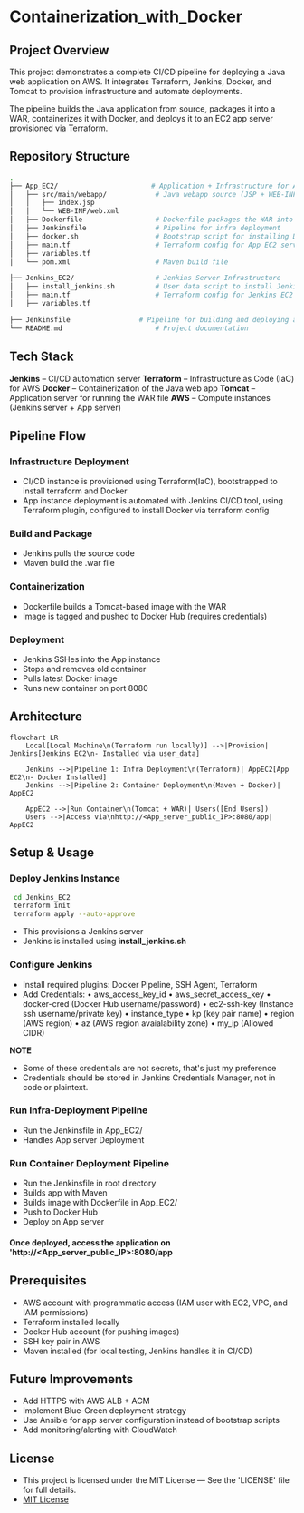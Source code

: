 # Containerization_with_Docker
## Project Overview

This project demonstrates a complete CI/CD pipeline for deploying a Java web application on AWS.
It integrates Terraform, Jenkins, Docker, and Tomcat to provision infrastructure and automate deployments.

The pipeline builds the Java application from source, packages it into a WAR, containerizes it with Docker, and deploys it to an EC2 app server provisioned via Terraform.

## Repository Structure
```bash
.
├── App_EC2/                       # Application + Infrastructure for App Server
│   ├── src/main/webapp/            # Java webapp source (JSP + WEB-INF)
│   │   ├── index.jsp
│   │   └── WEB-INF/web.xml
│   ├── Dockerfile                  # Dockerfile packages the WAR into a Tomcat image (supports multi-stage builds if extended)
│   ├── Jenkinsfile                 # Pipeline for infra deployment
│   ├── docker.sh                   # Bootstrap script for installing Docker
│   ├── main.tf                     # Terraform config for App EC2 server
│   ├── variables.tf
│   └── pom.xml                     # Maven build file

├── Jenkins_EC2/                    # Jenkins Server Infrastructure
│   ├── install_jenkins.sh          # User data script to install Jenkins
│   ├── main.tf                     # Terraform config for Jenkins EC2
│   ├── variables.tf

├── Jenkinsfile                 # Pipeline for building and deploying app
└── README.md                       # Project documentation
```
## Tech Stack

**Jenkins** – CI/CD automation server
**Terraform** – Infrastructure as Code (IaC) for AWS
**Docker** – Containerization of the Java web app
**Tomcat** – Application server for running the WAR file
**AWS** – Compute instances (Jenkins server + App server)

## Pipeline Flow

### Infrastructure Deployment 
- CI/CD instance is provisioned using Terraform(IaC), bootstrapped to install terraform and Docker
- App instance deployment is automated with Jenkins CI/CD tool, using Terraform plugin, configured to install Docker via terraform config 

### Build and Package
- Jenkins pulls the source code
- Maven build the .war file

### Containerization 
- Dockerfile builds a Tomcat-based image with the WAR
- Image is tagged and pushed to Docker Hub (requires credentials)

### Deployment
- Jenkins SSHes into the App instance
- Stops and removes old container
- Pulls latest Docker image
- Runs new container on port 8080



## Architecture
```mermaid
flowchart LR
    Local[Local Machine\n(Terraform run locally)] -->|Provision| Jenkins[Jenkins EC2\n- Installed via user_data]
    
    Jenkins -->|Pipeline 1: Infra Deployment\n(Terraform)| AppEC2[App EC2\n- Docker Installed]
    Jenkins -->|Pipeline 2: Container Deployment\n(Maven + Docker)| AppEC2

    AppEC2 -->|Run Container\n(Tomcat + WAR)| Users([End Users])
    Users -->|Access via\nhttp://<App_server_public_IP>:8080/app| AppEC2
```


## Setup & Usage

### Deploy Jenkins Instance 
```bash 
 cd Jenkins_EC2
 terraform init
 terraform apply --auto-approve
 ```
 - This provisions a Jenkins server
 - Jenkins is installed using **install_jenkins.sh** 

 ### Configure Jenkins
 - Install required plugins: Docker Pipeline, SSH Agent, Terraform
- Add Credentials: 
• aws_access_key_id
• aws_secret_access_key
• docker-cred (Docker Hub username/password)
• ec2-ssh-key (Instance ssh username/private key)
• instance_type
• kp (key pair name)
• region (AWS region)
• az (AWS region avaialability zone)
• my_ip (Allowed CIDR)
 
**NOTE** 
- Some of these credentials are not secrets, that's just my preference 
- Credentials should be stored in Jenkins Credentials Manager, not in code or plaintext.

### Run Infra-Deployment Pipeline 
- Run the Jenkinsfile in App_EC2/
- Handles App server Deployment 

### Run Container Deployment Pipeline
- Run the Jenkinsfile in root directory
- Builds app with Maven
- Builds image with Dockerfile in App_EC2/
- Push to Docker Hub
- Deploy on App server

#### Once deployed, access the application on 'http://<App_server_public_IP>:8080/app

## Prerequisites
- AWS account with programmatic access (IAM user with EC2, VPC, and IAM permissions)
- Terraform installed locally
- Docker Hub account (for pushing images)
- SSH key pair in AWS
- Maven installed (for local testing, Jenkins handles it in CI/CD)

## Future Improvements
- Add HTTPS with AWS ALB + ACM
- Implement Blue-Green deployment strategy
- Use Ansible for app server configuration instead of bootstrap scripts
- Add monitoring/alerting with CloudWatch


## License

- This project is licensed under the MIT License — See the 'LICENSE' file for full details.
- [MIT License](./LICENSE)


